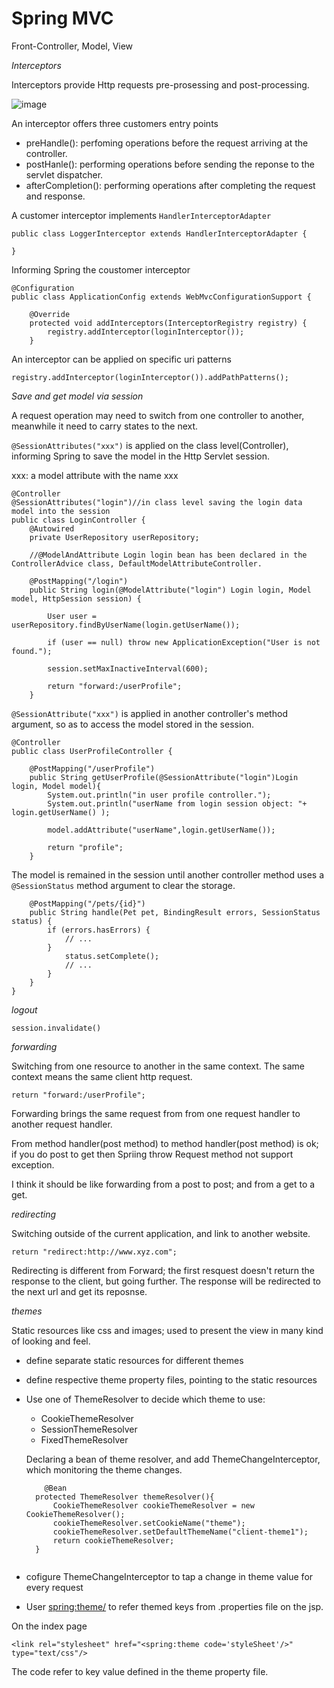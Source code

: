 # Spring MVC
 Front-Controller, Model, View 

*Interceptors*

Interceptors provide Http requests pre-prosessing and post-processing.  

![image](https://user-images.githubusercontent.com/17804600/89495725-294c2880-d7b9-11ea-925f-b9170e25165a.png)


An interceptor offers three customers entry points

* preHandle(): perfoming operations before the request arriving at the controller. 
* postHanle(): performing operations before sending the reponse to the servlet dispatcher. 
* afterCompletion(): performing operations after completing the request and response. 

A customer interceptor implements `HandlerInterceptorAdapter`

```
public class LoggerInterceptor extends HandlerInterceptorAdapter {

}
```

Informing Spring the coustomer interceptor

```
@Configuration
public class ApplicationConfig extends WebMvcConfigurationSupport {

    @Override
    protected void addInterceptors(InterceptorRegistry registry) {
        registry.addInterceptor(loginInterceptor());
    }

```

An interceptor can be applied on specific uri patterns

```
registry.addInterceptor(loginInterceptor()).addPathPatterns();
```

*Save and get model via session*

A request operation may need to switch from one controller to another, meanwhile it need to carry states to the next.

`@SessionAttributes("xxx")` is applied on the class level(Controller), informing Spring to save the model in the Http Servlet session.  

xxx: a model attribute with the name xxx 

````
@Controller
@SessionAttributes("login")//in class level saving the login data model into the session
public class LoginController {
    @Autowired
    private UserRepository userRepository;

    //@ModelAndAttribute Login login bean has been declared in the ControllerAdvice class, DefaultModelAttributeController.

    @PostMapping("/login")
    public String login(@ModelAttribute("login") Login login, Model model, HttpSession session) {

        User user = userRepository.findByUserName(login.getUserName());

        if (user == null) throw new ApplicationException("User is not found.");

        session.setMaxInactiveInterval(600);

        return "forward:/userProfile";
    }

````
`@SessionAttribute("xxx")` is applied in another controller's method argument, so as to access the model stored in the session.

````
@Controller
public class UserProfileController {

    @PostMapping("/userProfile")
    public String getUserProfile(@SessionAttribute("login")Login login, Model model){
        System.out.println("in user profile controller.");
        System.out.println("userName from login session object: "+ login.getUserName() );

        model.addAttribute("userName",login.getUserName());

        return "profile";
    }

````

The model is remained in the session until another controller method uses a `@SessionStatus` method argument to clear the storage. 

````
    @PostMapping("/pets/{id}")
    public String handle(Pet pet, BindingResult errors, SessionStatus status) {
        if (errors.hasErrors) {
            // ...
        }
            status.setComplete(); 
            // ...
        }
    }
}
````

*logout*

`session.invalidate()`

*forwarding* 

Switching from one resource to another in the same context. The same context means the same client http request.  

`return "forward:/userProfile";`

Forwarding brings the same request from from one request handler to another request handler.

From method handler(post method) to method handler(post method) is ok; if you do post to get then Spriing throw Request method not support exception. 

I think it should be like forwarding from a post to post; and from a get to a get. 

*redirecting*

Switching outside of the current application, and link to another website.

`return "redirect:http://www.xyz.com";`

Redirecting is different from Forward; the first resquest doesn't return the response to the client, but going further. The response will be redirected to the next url
and get its reposnse.

*themes*

Static resources like css and images; used to present the view in many kind of looking and feel. 

* define separate static resources for different themes
* define respective theme property files, pointing to the static resources
* Use one of ThemeResolver to decide which theme to use: 
  * CookieThemeResolver
  * SessionThemeResolver
  * FixedThemeResolver
  
  Declaring a bean of theme resolver, and add ThemeChangeInterceptor, which monitoring the theme changes. 
  
  ````
      @Bean
    protected ThemeResolver themeResolver(){
        CookieThemeResolver cookieThemeResolver = new CookieThemeResolver();
        cookieThemeResolver.setCookieName("theme");
        cookieThemeResolver.setDefaultThemeName("client-theme1");
        return cookieThemeResolver;
    }
 
  ````
 
 * cofigure ThemeChangeInterceptor to tap a change in theme value for every request
 * User <spring:theme/> to refer themed keys from .properties file on the jsp. 
 
 On the index page
 
 `<link rel="stylesheet" href="<spring:theme code='styleSheet'/>" type="text/css"/>`
 
 The code refer to key value defined in the theme property file. 
 

